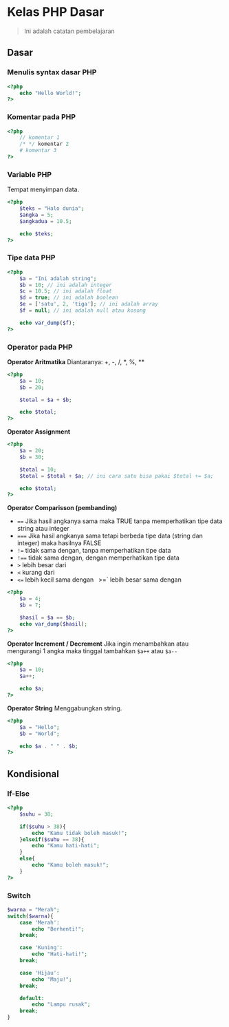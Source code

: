# Kelas PHP Dasar

> Ini adalah catatan pembelajaran


## Dasar

### Menulis syntax dasar PHP
```php
<?php
    echo "Hello World!";
?>
```

### Komentar pada PHP
```php
<?php
    // komentar 1
    /* */ komentar 2
    # komentar 3
?>
```

### Variable PHP
Tempat menyimpan data.

```php
<?php
    $teks = "Halo dunia";
    $angka = 5;
    $angkadua = 10.5;

    echo $teks;
?>
```

### Tipe data PHP
```php
<?php
    $a = "Ini adalah string";
    $b = 10; // ini adalah integer
    $c = 10.5; // ini adalah float
    $d = true; // ini adalah boolean
    $e = ['satu', 2, 'tiga']; // ini adalah array
    $f = null; // ini adalah null atau kosong

    echo var_dump($f);
?>
```

### Operator pada PHP

**Operator Aritmatika**
Diantaranya: +, -, /, *, %, **

```php
<?php
    $a = 10;
    $b = 20;

    $total = $a + $b;

    echo $total;
?>
```

**Operator Assignment**

```php
<?php
    $a = 20;
    $b = 30;

    $total = 10;
	$total = $total + $a; // ini cara satu bisa pakai $total += $a;

    echo $total;
?>
```

**Operator Comparisson (pembanding)**

- `==` Jika hasil angkanya sama maka TRUE tanpa memperhatikan tipe data string atau integer
- `===` Jika hasil angkanya sama tetapi berbeda tipe data (string dan integer) maka hasilnya FALSE
- `!=` tidak sama dengan, tanpa memperhatikan tipe data
- `!==` tidak sama dengan, dengan memperhatikan tipe data
- `>` lebih besar dari
- `<` kurang dari
- `<=` lebih kecil sama dengan
` `>=` lebih besar sama dengan

```php
<?php
    $a = 4;
    $b = 7;

    $hasil = $a == $b;
    echo var_dump($hasil);
?>
```
**Operator Increment / Decrement**
Jika ingin menambahkan atau mengurangi 1 angka maka tinggal tambahkan `$a++` atau `$a--`

```php
<?php
    $a = 10;
    $a++;

    echo $a;
?>
```

**Operator String**
Menggabungkan string.

```php
<?php
    $a = "Hello";
    $b = "World";

    echo $a . " " . $b;
?>
```

## Kondisional

### If-Else

```php
<?php
    $suhu = 38;

    if($suhu > 38){
        echo "Kamu tidak boleh masuk!";
    }elseif($suhu == 38){
        echo "Kamu hati-hati";
    }
    else{
		echo "Kamu boleh masuk!";
	}
?>
```

### Switch

```php
$warna = "Merah";
switch($warna){
    case 'Merah':
        echo "Berhenti!";
    break;

    case 'Kuning':
        echo "Hati-hati!";
    break;

    case 'Hijau':
        echo "Maju!";
    break;

    default:
        echo "Lampu rusak";
    break;
}
```


